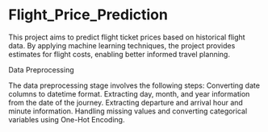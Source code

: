 # Flight_Price_Prediction

This project aims to predict flight ticket prices based on historical flight data. By applying machine learning techniques, the project provides estimates for flight costs, enabling better informed travel planning.

Data Preprocessing

The data preprocessing stage involves the following steps:
Converting date columns to datetime format.
Extracting day, month, and year information from the date of the journey.
Extracting departure and arrival hour and minute information.
Handling missing values and converting categorical variables using One-Hot Encoding.
